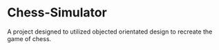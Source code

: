 # Chess-Simulator
A project designed to utilized objected orientated design to recreate the game of chess.
